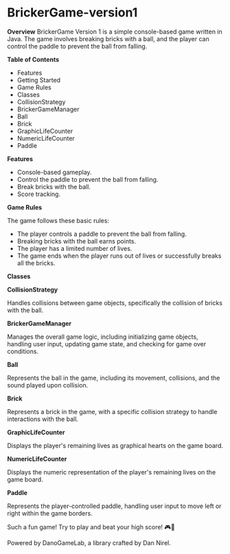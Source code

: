 # BrickerGame-version1
**Overview**
BrickerGame Version 1 is a simple console-based game written in Java. The game involves breaking bricks with a ball, and the player can control the paddle to prevent the ball from falling.

**Table of Contents**

- Features
- Getting Started
- Game Rules
- Classes
- CollisionStrategy
- BrickerGameManager
- Ball
- Brick
- GraphicLifeCounter
- NumericLifeCounter
- Paddle
  
**Features**

- Console-based gameplay.
- Control the paddle to prevent the ball from falling.
- Break bricks with the ball.
- Score tracking.

**Game Rules**

The game follows these basic rules:

- The player controls a paddle to prevent the ball from falling.
- Breaking bricks with the ball earns points.
- The player has a limited number of lives.
- The game ends when the player runs out of lives or successfully breaks all the bricks.

**Classes**

**CollisionStrategy**

Handles collisions between game objects, specifically the collision of bricks with the ball.

**BrickerGameManager**

Manages the overall game logic, including initializing game objects, handling user input, updating game state, and checking for game over conditions.

**Ball**

Represents the ball in the game, including its movement, collisions, and the sound played upon collision.

**Brick**

Represents a brick in the game, with a specific collision strategy to handle interactions with the ball.

**GraphicLifeCounter**

Displays the player's remaining lives as graphical hearts on the game board.

**NumericLifeCounter**

Displays the numeric representation of the player's remaining lives on the game board.

**Paddle**

Represents the player-controlled paddle, handling user input to move left or right within the game borders.

Such a fun game! Try to play and beat your high score! 🎮🚀


Powered by DanoGameLab, a library crafted by Dan Nirel.
